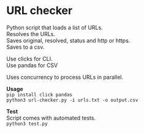 # URL checker

Python script that loads a list of URLs.  
Resolves the URLs.  
Saves original, resolved, status and http or https.  
Saves to a csv. 

Use clicks for CLI.  
Use pandas for CSV

Uses concurrency  to process URLs in parallel.

**Usage**  
`pip install click pandas`  
`python3 url-checker.py -i urls.txt -o output.csv`

**Test**  
Script comes with automated tests.  
`python3 test.py`
